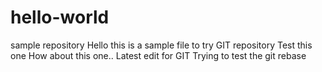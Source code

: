# hello-world
sample repository
Hello this is a sample file to try GIT repository
Test this one
How about this one.. Latest edit for GIT
Trying to test the git rebase